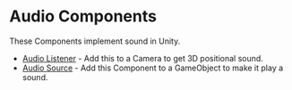 Audio Components
================

These <span class=keyword>Components</span> implement sound in Unity.

* [Audio Listener](class-AudioListener.md) - Add this to a <span class=keyword>Camera</span> to get 3D positional sound.
* [Audio Source](class-AudioSource.md) - Add this Component to a <span class=keyword>GameObject</span> to make it play a sound.
